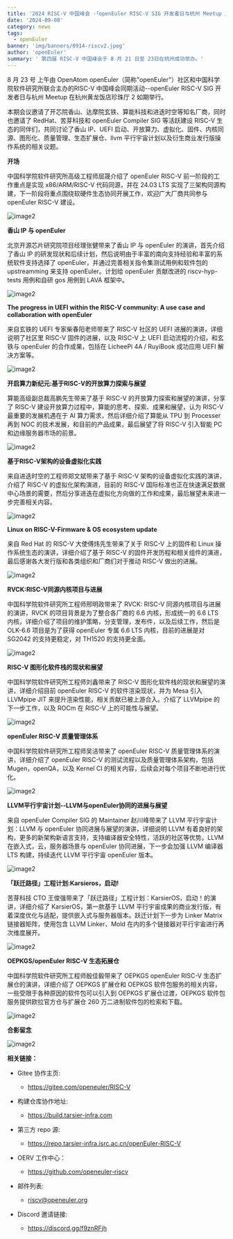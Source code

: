 ```yaml
---
title: '2024 RISC-V 中国峰会 ·「openEuler RISC-V SIG 开发者日与杭州 Meetup 」成功举办'
date: '2024-09-08'
category: news
tags:
  - openEuler
banner: 'img/banners/0914-riscv2.jpeg'
author: 'openEuler'
summary: ' 第四届 RISC-V 中国峰会于 8 月 21 日至 23日在杭州成功举办。'
---
```



8 月 23 号 上午由 OpenAtom
openEuler（简称\"openEuler\"）社区和中国科学院软件研究所联合主办的RISC-V
中国峰会同期活动\--openEuler RISC-V SIG 开发者日与杭州 Meetup
在杭州黄龙饭店珍珠厅 2 如期举行。

本期会议邀请了开芯院香山、达摩院玄铁、算能科技和进迭时空等知名厂商，同时也邀请了
RedHat、苦芽科技和 openEuler Compiler SIG 等活跃建设 RISC-V
生态的同伴们，共同讨论了香山 IP、UEFI
启动、开放算力、虚拟化、固件、内核同源、图形化、质量管理、生态扩展仓、llvm
平行宇宙计划以及衍生商业发行版操作系统的相关议题。

**开场**

中国科学院软件研究所高级工程师屈晟介绍了 openEuler RISC-V
前一阶段的工作重点是实现 x86/ARM/RISC-V 代码同源，并在 24.03 LTS
实现了三架构同源构建，下一阶段将重点围绕软硬件生态协同开展工作，欢迎广大厂商共同参与
openEuler RISC-V
建设。


![image2](./media/image1.webp)


**香山 IP 与 openEuler**

北京开源芯片研究院项目经理张健带来了香山 IP 与 openEuler
的演讲，首先介绍了香山 IP
的研发现状和后续计划，然后说明由于丰富的南向支持经验和丰富的系统软件支持选择了
openEuler，并通过完善相关指令集测试用例和软件包的 upstreamming 来支持
openEuler。计划给 openEuler 贡献改进的 riscv-hyp-tests 用例和自研 gos
用例到 LAVA 框架中。


![image2](./media/image2.webp)


**The progress in UEFl within the RlSC-V community: A use case and
collaboration with openEuler**

来自玄铁的 UEFI 专家柴春阳老师带来了 RISC-V 社区的 UEFI
进展的演讲，详细说明了社区里 RISC-V 固件的进展，以及 RISC-V 上 UEFI
启动流程的介绍，和玄铁与 openEuler 的合作成果，包括在 LicheePi 4A /
RuyiBook 成功应用 UEFI 解决方案等。


![image2](./media/image3.webp)


**开启算力新纪元:基于RISC-V的开放算力探索与展望**

算能高级副总裁高鹏先生带来了基于 RISC-V
的开放算力探索和展望的演讲，分享了 RISC-V
建设开放算力过程中，算能的思考、探索、成果和展望，认为 RISC-V
最重要的发展机遇在于 AI 算力需求，然后详细介绍了算能从 TPU 到 Processer
再到 NOC 的技术发展，和目前的产品成果，最后展望了将 RISC-V 引入智能 PC
和边缘服务器市场的前景。


![image2](./media/image4.webp)


**基于RISC-V架构的设备虚拟化实践**

来自进迭时空的工程师郑文斌带来了基于 RISC-V
架构的设备虚拟化实践的演讲，介绍了 RISC-V 的虚拟化架构演进，目前的
RISC-V
国际标准也正在快速满足数据中心场景的需要，然后分享进迭在虚拟化方向做的工作和成果，最后展望未来进一步完善相关内容。


![image2](./media/image5.webp)


**Linux on RlSC-V-Firmware & OS ecosystem update**

来自 Red Hat 的 RISC-V 大使傅炜先生带来了关于 RISC-V 上的固件和 Linux
操作系统生态的演讲，详细介绍了基于 RISC-V
的固件开发历程和相关组件的演进，最后感谢各大发行版和各类组织和厂商们对于推动
RISC-V 做出的进展。


![image2](./media/image6.webp)


**RVCK:RISC-V同源内核项目与进展**

中国科学院软件研究所工程师邢明政带来了 RVCK: RISC-V
同源内核项目与进展的演讲，RVCK 的项目背景是为了整合各厂商的 6.6
内核，形成统一的 6.6 LTS
内核，详细介绍了项目的维护策略，分支管理，发布件，以及后续工作，然后是
OLK-6.6 项目是为了获得 openEuler 专属 6.6 LTS 内核，目前的进展是对
SG2042 的支持更稳定，对 TH1520 的支持更全面。


![image2](./media/image7.webp)


**RISC-V 图形化软件栈的现状和展望**

中国科学院软件研究所工程师刘鑫带来了 RISC-V
图形化软件栈的现状和展望的演讲，详细介绍目前 openEuler RISC-V
的软件渲染现状，并为 Mesa 引入 LLVMpipe JIT
来提升渲染性能，相关贡献已被上游合入。介绍了 LLVMpipe 的下一步工作，以及
ROCm 在 RISC-V 上的可能性与展望。


![image2](./media/image8.webp)


**openEuler RISC-V 质量管理体系**

中国科学院软件研究所工程师吴洁带来了 openEuler RISC-V
质量管理体系的演讲，详细介绍了 openEuler RISC-V
的测试流程以及质量管理体系架构，包括 Mugen，openQA，以及 Kernel CI
的相关内容，后续会对每个项目不断地进行优化。


![image2](./media/image9.webp)


**LLVM平行宇宙计划\--LLVM与openEuler协同的进展与展望**

来自 openEuler Compiler SIG 的 Maintainer 赵川峰带来了 LLVM
平行宇宙计划：LLVM 与 openEuler 协同进展与展望的演讲，详细说明 LLVM
有着良好的架构，更多的新架构新语言支持，支持编译器安全特性，活跃的社区等优势。LLVM
在嵌入式，云，服务器场景与 openEuler 协同进展，下一步会加强 LLVM 编译器
LTS 构建，持续迭代 LLVM 平行宇宙 openEuler 版本。


![image2](./media/image10.webp)


**「跃迁路径」工程计划:Karsieros，启动!**

苦芽科技 CTO
王俊强带来了「跃迁路径」工程计划：KarsierOS，启动！的演讲，详细介绍了
KarsierOS，第一款基于 LLVM
平行宇宙成果的商业发行版，有着深度优化与适配，提供嵌入式与服务器版本。跃迁计划下一步为
Linker Matrix 链接器矩阵，使用包含 LLVM Linker、Mold
在内的多个链接器对平行宇宙进行再次维度展开。


![image2](./media/image11.webp)


**OEPKGS/openEuler RISC-V 生态拓展仓**

中国科学院软件研究所工程师殷佳毅带来了 OEPKGS openEuler RISC-V
生态扩展仓的演讲，详细介绍了 OEPKGS 扩展仓和 OEPKGS
软件包服务的相关内容，一些受限于各种原因的软件包可以引入到 OEPKGS
扩展仓过渡，OEPKGS 软件包服务提供欧拉官方仓与扩展仓 260
万二进制软件包的检索和下载。


![image2](./media/image12.webp)


**合影留念**


![image2](./media/image13.webp)


**相关链接：**

-   Gitee 协作主页:

    -   https://gitee.com/openeuler/RISC-V

-   构建仓库协作地址:

    -   https://build.tarsier-infra.com

-   第三方 repo 源:

    -   https://repo.tarsier-infra.isrc.ac.cn/openEuler-RISC-V

-   OERV 工作中心：

    -   https://github.com/openeuler-riscv

-   邮件列表:

    -   riscv@openeuler.org

-   Discord 邀请链接:

    -   https://discord.gg/f9znRFjh
